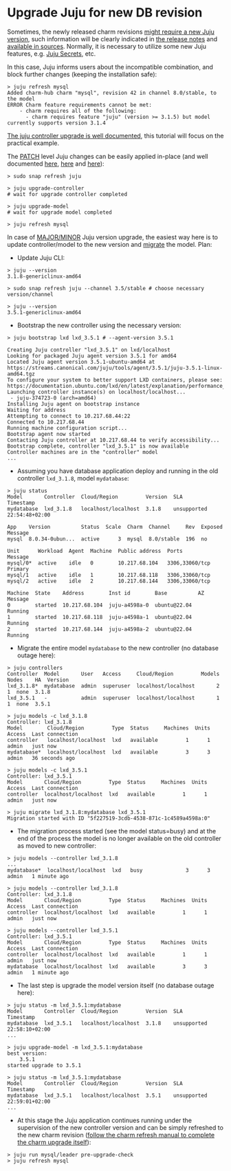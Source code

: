 # Upgrade Juju for new DB revision

Sometimes, the newly released charm revisions [might require a new Juju version](/t/11421),
such information will be clearly indicated in [the release notes](/t/11878) and [available in sources](https://github.com/canonical/mysql-operator/blob/main/metadata.yaml#L67).
Normally, it is necessary to utilize some new Juju features, e.g. [Juju Secrets](https://juju.is/docs/juju/secret), etc.

In this case, Juju informs users about the incompatible combination, and block further changes (keeping the installation safe):
```shell
> juju refresh mysql
Added charm-hub charm "mysql", revision 42 in channel 8.0/stable, to the model
ERROR Charm feature requirements cannot be met:
    - charm requires all of the following:
      - charm requires feature "juju" (version >= 3.1.5) but model currently supports version 3.1.4
```

[The juju controller upgrade is well documented](https://juju.is/docs/juju/manage-controllers#heading--upgrade-a-controller), this tutorial will focus on the practical example.

The [PATCH](https://semver.org/#summary) level Juju changes can be easily applied in-place (and well documented [here](https://juju.is/docs/juju/manage-controllers#heading--upgrade-a-controllers-patch-version), [here](https://juju.is/docs/juju/juju-upgrade-controller) and [here](https://juju.is/docs/juju/juju-upgrade-model)):
```shell
> sudo snap refresh juju 

> juju upgrade-controller
# wait for upgrade controller completed

> juju upgrade-model
# wait for upgrade model completed

> juju refresh mysql
```

In case of [MAJOR/MINOR](https://semver.org/#summary) Juju version upgrade, the easiest way here is to update controller/model to the new version and [migrate](https://juju.is/docs/juju/juju-migrate) the model. Plan:

* Update Juju CLI:
```shell
> juju --version
3.1.8-genericlinux-amd64

> sudo snap refresh juju --channel 3.5/stable # choose necessary version/channel

> juju --version
3.5.1-genericlinux-amd64
```

* Bootstrap the new controller using the necessary version:
```shell
> juju bootstrap lxd lxd_3.5.1 # --agent-version 3.5.1

Creating Juju controller "lxd_3.5.1" on lxd/localhost
Looking for packaged Juju agent version 3.5.1 for amd64
Located Juju agent version 3.5.1-ubuntu-amd64 at https://streams.canonical.com/juju/tools/agent/3.5.1/juju-3.5.1-linux-amd64.tgz
To configure your system to better support LXD containers, please see: https://documentation.ubuntu.com/lxd/en/latest/explanation/performance_tuning/
Launching controller instance(s) on localhost/localhost...
 - juju-374723-0 (arch=amd64)          
Installing Juju agent on bootstrap instance
Waiting for address
Attempting to connect to 10.217.68.44:22
Connected to 10.217.68.44
Running machine configuration script...
Bootstrap agent now started
Contacting Juju controller at 10.217.68.44 to verify accessibility...
Bootstrap complete, controller "lxd_3.5.1" is now available
Controller machines are in the "controller" model
...
```

* Assuming you have database application deploy and running in the old controller `lxd_3.1.8`, model `mydatabase`:
```shell
> juju status
Model       Controller  Cloud/Region         Version  SLA          Timestamp
mydatabase  lxd_3.1.8   localhost/localhost  3.1.8    unsupported  22:54:48+02:00

App    Version          Status  Scale  Charm  Channel     Rev  Exposed  Message
mysql  8.0.34-0ubun...  active      3  mysql  8.0/stable  196  no       

Unit      Workload  Agent  Machine  Public address  Ports           Message
mysql/0*  active    idle   0        10.217.68.104   3306,33060/tcp  Primary
mysql/1   active    idle   1        10.217.68.118   3306,33060/tcp  
mysql/2   active    idle   2        10.217.68.144   3306,33060/tcp  

Machine  State    Address        Inst id        Base          AZ  Message
0        started  10.217.68.104  juju-a4598a-0  ubuntu@22.04      Running
1        started  10.217.68.118  juju-a4598a-1  ubuntu@22.04      Running
2        started  10.217.68.144  juju-a4598a-2  ubuntu@22.04      Running
```

* Migrate the entire model `mydatabase` to the new controller (no database outage here):
```shell
> juju controllers
Controller  Model       User   Access     Cloud/Region         Models  Nodes    HA  Version
lxd_3.1.8*  mydatabase  admin  superuser  localhost/localhost       2      1  none  3.1.8  
lxd_3.5.1   -           admin  superuser  localhost/localhost       1      1  none  3.5.1

> juju models -c lxd_3.1.8
Controller: lxd_3.1.8
Model        Cloud/Region         Type  Status     Machines  Units  Access  Last connection
controller   localhost/localhost  lxd   available         1      1  admin   just now
mydatabase*  localhost/localhost  lxd   available         3      3  admin   36 seconds ago

> juju models -c lxd_3.5.1
Controller: lxd_3.5.1
Model       Cloud/Region         Type  Status     Machines  Units  Access  Last connection
controller  localhost/localhost  lxd   available         1      1  admin   just now

> juju migrate lxd_3.1.8:mydatabase lxd_3.5.1
Migration started with ID "5f227519-3cdb-4538-871c-1c4589a4598a:0"
```

* The migration process started (see the model status=busy) and at the end of the process the model is no longer available on the old controller as moved to new controller:
```shell
> juju models --controller lxd_3.1.8
...
mydatabase*  localhost/localhost  lxd   busy              3      3  admin   1 minute ago

> juju models --controller lxd_3.1.8
Controller: lxd_3.1.8
Model       Cloud/Region         Type  Status     Machines  Units  Access  Last connection
controller  localhost/localhost  lxd   available         1      1  admin   just now

> juju models --controller lxd_3.5.1
Controller: lxd_3.5.1
Model       Cloud/Region         Type  Status     Machines  Units  Access  Last connection
controller  localhost/localhost  lxd   available         1      1  admin   just now
mydatabase  localhost/localhost  lxd   available         3      3  admin   1 minute ago
```

* The last step is upgrade the model version itself (no database outage here):
```shell
> juju status -m lxd_3.5.1:mydatabase
Model       Controller  Cloud/Region         Version  SLA          Timestamp
mydatabase  lxd_3.5.1   localhost/localhost  3.1.8    unsupported  22:58:10+02:00
...

> juju upgrade-model -m lxd_3.5.1:mydatabase
best version:
    3.5.1
started upgrade to 3.5.1

> juju status -m lxd_3.5.1:mydatabase
Model       Controller  Cloud/Region         Version  SLA          Timestamp
mydatabase  lxd_3.5.1   localhost/localhost  3.5.1    unsupported  22:59:01+02:00
...
```

* At this stage the Juju application continues running under the supervision of the new controller version and can be simply refreshed to the new charm revision ([follow the charm refresh manual to complete the charm upgrade itself](/t/11752)):
```shell
> juju run mysql/leader pre-upgrade-check
> juju refresh mysql
```